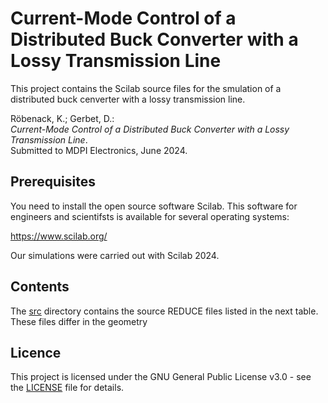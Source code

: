 # Current-Mode Control of a Distributed Buck Converter with a Lossy Transmission Line

This project contains the Scilab source files for the smulation of a distributed buck cenverter with a lossy transmission line.

Röbenack, K.; Gerbet, D.:   
*Current-Mode Control of a Distributed Buck Converter with a Lossy Transmission Line*.   
Submitted to MDPI Electronics, June 2024.

## Prerequisites

You need to install the open source software Scilab. This software for engineers and scientifsts is available for several operating systems:

https://www.scilab.org/

Our simulations were carried out with Scilab 2024.

## Contents

The [src](src) directory contains the source REDUCE files listed in the next table. These files differ in the geometry

## Licence

This project is licensed under the GNU General Public License v3.0 - see the [LICENSE](LICENSE) file for details.

